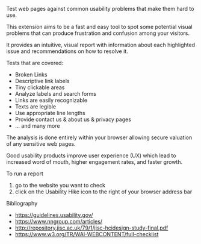 Test web pages against common usability problems that make them hard to use.

This extension aims to be a fast and easy tool to spot some potential visual problems that can produce frustration and confusion among your visitors.

It provides an intuitive, visual report with information about each highlighted issue and recommendations on how to resolve it.

Tests that are covered:
- Broken Links
- Descriptive link labels
- Tiny clickable areas
- Analyze labels and search forms
- Links are easily recognizable
- Texts are legible
- Use appropriate line lengths
- Provide contact us & about us & privacy pages
- ... and many more

The analysis is done entirely within your browser allowing secure valuation of any sensitive web pages.

Good usability products improve user experience (UX) which lead to increased word of mouth, higher engagement rates, and faster growth.

To run a report
1. go to the website you want to check
2. click on the Usability Hike icon to the right of your browser address bar

Bibliography
- https://guidelines.usability.gov/
- https://www.nngroup.com/articles/
- http://repository.jisc.ac.uk/79/1/jisc-hcidesign-study-final.pdf
- https://www.w3.org/TR/WAI-WEBCONTENT/full-checklist
